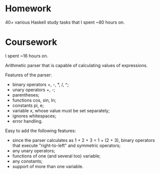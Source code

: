 # Homework

40+ various Haskell study tasks that I spent ~80 hours on.
# Coursework

I spent ~16 hours on.

Arithmetic parser that is capable of calculating values of expressions.

Features of the parser:
* binary operators +, -, *, /, ^;
* unary operators +, -;
* parentheses;
* functions cos, sin, ln;
* constants pi, e;
* variable x, whose value must be set separately;
* ignores whitespaces;
* error handling.

Easy to add the following features:
* since the parser calculates as 1 + 2 + 3 = 1 + (2 + 3), binary operators that execute "right-to-left" and symmetric operators;
* any unary operators;
* functions of one (and several too) variable;
* any constants;
* support of more than one variable.
